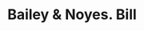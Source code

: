 ---
doi: 10.7916/D8F77QRP
date_other: '1900'
date_other_textual: 1900-1909
form: printed ephemera
genre:
- Invoices
name:
- Bailey & Noyes
object_in_context_url: https://biggert.cul.columbia.edu/items/view/ave_biggert_01767
subject_hierarchical_geographic:
- Portland, Maine, United States
subject_name:
- Bailey & Noyes
title: Bailey & Noyes. Bill
sort_title: Bailey & Noyes. Bill
call_number: ave_biggert_01767
coordinates:
- 43.666666666666664,-70.26666666666667
pid: ave_biggert_01767
identifiers: ave_biggert_01767
thumbnail: false
permalink: /biggert/ave_biggert_01767/
layout: iiif-image-page
---